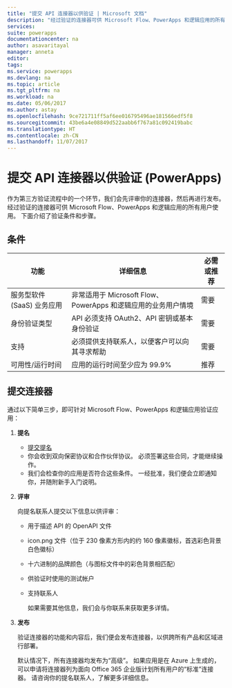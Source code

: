 ```yaml
---
title: "提交 API 连接器以供验证 | Microsoft 文档"
description: "经过验证的连接器可供 Microsoft Flow、PowerApps 和逻辑应用的所有用户使用。"
services: 
suite: powerapps
documentationcenter: na
author: asavaritayal
manager: anneta
editor: 
tags: 
ms.service: powerapps
ms.devlang: na
ms.topic: article
ms.tgt_pltfrm: na
ms.workload: na
ms.date: 05/06/2017
ms.author: astay
ms.openlocfilehash: 9ce721711ff5af6ee016795496ae181566edf5f8
ms.sourcegitcommit: 43be6a4e08849d522aabb6f767a81c092419babc
ms.translationtype: HT
ms.contentlocale: zh-CN
ms.lasthandoff: 11/07/2017
---
```

# <a name="submit-for-certification-as-an-api-connector-powerapps"></a>提交 API 连接器以供验证 (PowerApps)
作为第三方验证流程中的一个环节，我们会先评审你的连接器，然后再进行发布。 经过验证的连接器可供 Microsoft Flow、PowerApps 和逻辑应用的所有用户使用。 下面介绍了验证条件和步骤。

## <a name="criteria"></a>条件
| 功能 | 详细信息 | 必需或推荐 |
| --- | --- | --- |
| 服务型软件 (SaaS) 业务应用 |非常适用于 Microsoft Flow、PowerApps 和逻辑应用的业务用户情境 |需要 |
| 身份验证类型 |API 必须支持 OAuth2、API 密钥或基本身份验证 |需要 |
| 支持 |必须提供支持联系人，以便客户可以向其寻求帮助 |需要 |
| 可用性/运行时间 |应用的运行时间至少应为 99.9% |推荐 |

## <a name="submitting-your-connector"></a>提交连接器
通过以下简单三步，即可针对 Microsoft Flow、PowerApps 和逻辑应用验证应用：

1. **提名**
   
   * [提交提名](https://go.microsoft.com/fwlink/?linkid=848754)
   * 你会收到双向保密协议和合作伙伴协议。 必须签署这些合同，才能继续操作。
   * 我们会检查你的应用是否符合这些条件。 一经批准，我们便会立即通知你，并随附新手入门说明。
2. **评审**
   
    向提名联系人提交以下信息以供评审：
   
   * 用于描述 API 的 OpenAPI 文件
   * icon.png 文件（位于 230 像素方形内的约 160 像素徽标，首选彩色背景白色徽标）
   * 十六进制的品牌颜色（与图标文件中的彩色背景相匹配）
   * 供验证时使用的测试帐户
   * 支持联系人
     
     如果需要其他信息，我们会与你联系来获取更多详情。
3. **发布**
   
    验证连接器的功能和内容后，我们便会发布连接器，以供跨所有产品和区域进行部署。 
   
    默认情况下，所有连接器均发布为“高级”。 如果应用是在 Azure 上生成的，可以申请将连接器列为面向 Office 365 企业版计划所有用户的“标准”连接器。 请咨询你的提名联系人，了解更多详细信息。

